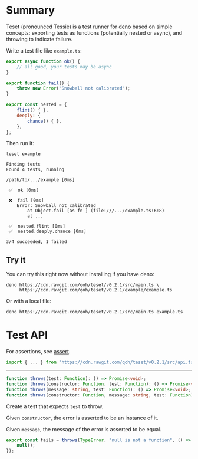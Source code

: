 # Summary

Teset (pronounced Tessie) is a test runner for [deno](https://github.com/denoland/deno) based on simple concepts: exporting tests as functions (potentially nested or async), and throwing to indicate failure.

Write a test file like `example.ts`:

```javascript
export async function ok() {
	// all good, your tests may be async
}

export function fail() {
	throw new Error("Snowball not calibrated");
}

export const nested = {
	flint() { },
	deeply: {
		chance() { },
	},
};
```

Then run it:

```
teset example
```

```
Finding tests
Found 4 tests, running

/path/to/.../example [0ms]

 ✅  ok [0ms]

 ❌  fail [0ms]
    Error: Snowball not calibrated
        at Object.fail [as fn ] (file:///.../example.ts:6:8)
        at ...

 ✅  nested.flint [0ms]
 ✅  nested.deeply.chance [0ms]

3/4 succeeded, 1 failed
```

## Try it

You can try this right now without installing if you have deno:

```shell
deno https://cdn.rawgit.com/qoh/teset/v0.2.1/src/main.ts \
     https://cdn.rawgit.com/qoh/teset/v0.2.1/example/example.ts
```

Or with a local file:

```shell
deno https://cdn.rawgit.com/qoh/teset/v0.2.1/src/main.ts example.ts
```

# Test API

For assertions, see [assert](https://github.com/qoh/assert).

```javascript
import { ... } from "https://cdn.rawgit.com/qoh/teset/v0.2.1/src/api.ts";
```

---

```typescript
function throws(test: Function): () => Promise<void>;
function throws(constructor: Function, test: Function): () => Promise<void>;
function throws(message: string, test: Function): () => Promise<void>;
function throws(constructor: Function, message: string, test: Function): () => Promise<void>;
```

Create a test that expects `test` to throw.

Given `constructor`, the error is asserted to be an instance of it.

Given `message`, the message of the error is asserted to be equal.

```javascript
export const fails = throws(TypeError, "null is not a function", () => {
    null();
});
```
